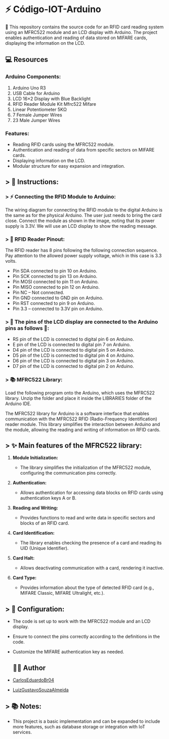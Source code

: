 # ⚡ Código-IOT-Arduino

🚨 This repository contains the source code for an RFID card reading system using an MFRC522 module and an LCD display with Arduino. The project enables authentication and reading of data stored on MIFARE cards, displaying the information on the LCD.

## 💻 Resources

### Arduino Components:
1. Arduino Uno R3
2. USB Cable for Arduino
3. LCD 16×2 Display with Blue Backlight
4. RFID Reader Module Kit Mfrc522 Mifare
5. Linear Potentiometer 5KΩ
6. 7 Female Jumper Wires
7. 23 Male Jumper Wires

### Features:
- Reading RFID cards using the MFRC522 module.
- Authentication and reading of data from specific sectors on MIFARE cards.
- Displaying information on the LCD.
- Modular structure for easy expansion and integration.

## > 📖 Instructions:

### > ⚡ Connecting the RFID Module to Arduino:
The wiring diagram for connecting the RFID module to the digital Arduino is the same as for the physical Arduino. The user just needs to bring the card close. Connect the module as shown in the image, noting that its power supply is 3.3V. We will use an LCD display to show the reading message.

### > 🔧 RFID Reader Pinout:
The RFID reader has 8 pins following the following connection sequence. Pay attention to the allowed power supply voltage, which in this case is 3.3 volts.

- Pin SDA connected to pin 10 on Arduino.
- Pin SCK connected to pin 13 on Arduino.
- Pin MOSI connected to pin 11 on Arduino.
- Pin MISO connected to pin 12 on Arduino.
- Pin NC – Not connected.
- Pin GND connected to GND pin on Arduino.
- Pin RST connected to pin 9 on Arduino.
- Pin 3.3 – connected to 3.3V pin on Arduino.

### > 🚨 The pins of the LCD display are connected to the Arduino pins as follows 🚨:
- RS pin of the LCD is connected to digital pin 6 on Arduino.
- E pin of the LCD is connected to digital pin 7 on Arduino.
- D4 pin of the LCD is connected to digital pin 5 on Arduino.
- D5 pin of the LCD is connected to digital pin 4 on Arduino.
- D6 pin of the LCD is connected to digital pin 3 on Arduino.
- D7 pin of the LCD is connected to digital pin 2 on Arduino.

### > 📚 MFRC522 Library:
Load the following program onto the Arduino, which uses the MFRC522 library. Unzip the folder and place it inside the LIBRARIES folder of the Arduino IDE.

The MFRC522 library for Arduino is a software interface that enables communication with the MFRC522 RFID (Radio-Frequency Identification) reader module. This library simplifies the interaction between Arduino and the module, allowing the reading and writing of information on RFID cards.

## > ✨ Main features of the MFRC522 library:

1. **Module Initialization:**
   - The library simplifies the initialization of the MFRC522 module, configuring the communication pins correctly.

2. **Authentication:**
   - Allows authentication for accessing data blocks on RFID cards using authentication keys A or B.

3. **Reading and Writing:**
   - Provides functions to read and write data in specific sectors and blocks of an RFID card.

4. **Card Identification:**
   - The library enables checking the presence of a card and reading its UID (Unique Identifier).

5. **Card Halt:**
   - Allows deactivating communication with a card, rendering it inactive.

6. **Card Type:**
   - Provides information about the type of detected RFID card (e.g., MIFARE Classic, MIFARE Ultralight, etc.).

## > 🚨 Configuration:

- The code is set up to work with the MFRC522 module and an LCD display.
- Ensure to connect the pins correctly according to the definitions in the code.
- Customize the MIFARE authentication key as needed.

  ## 👨‍💻 Author

- [CarlosEduardoBr04](https://github.com/CarlosEduardoBr04)
- [LuizGustavoSouzaAlmeida](https://github.com/LuizGustavoSouzaAlmeida)

## > 📚 Notes:

- This project is a basic implementation and can be expanded to include more features, such as database storage or integration with IoT services.
